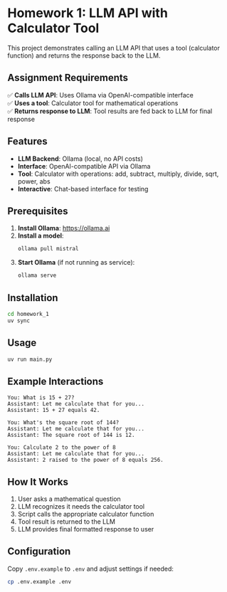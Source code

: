 # Homework 1: LLM API with Calculator Tool

This project demonstrates calling an LLM API that uses a tool (calculator function) and returns the response back to the LLM.

## Assignment Requirements

✅ **Calls LLM API**: Uses Ollama via OpenAI-compatible interface  
✅ **Uses a tool**: Calculator tool for mathematical operations  
✅ **Returns response to LLM**: Tool results are fed back to LLM for final response  

## Features

- **LLM Backend**: Ollama (local, no API costs)
- **Interface**: OpenAI-compatible API via Ollama
- **Tool**: Calculator with operations: add, subtract, multiply, divide, sqrt, power, abs
- **Interactive**: Chat-based interface for testing

## Prerequisites

1. **Install Ollama**: https://ollama.ai
2. **Install a model**:
   ```bash
   ollama pull mistral
   ```
3. **Start Ollama** (if not running as service):
   ```bash
   ollama serve
   ```

## Installation

```bash
cd homework_1
uv sync
```

## Usage

```bash
uv run main.py
```

## Example Interactions

```
You: What is 15 + 27?
Assistant: Let me calculate that for you...
Assistant: 15 + 27 equals 42.

You: What's the square root of 144?
Assistant: Let me calculate that for you...
Assistant: The square root of 144 is 12.

You: Calculate 2 to the power of 8
Assistant: Let me calculate that for you...
Assistant: 2 raised to the power of 8 equals 256.
```

## How It Works

1. User asks a mathematical question
2. LLM recognizes it needs the calculator tool
3. Script calls the appropriate calculator function
4. Tool result is returned to the LLM
5. LLM provides final formatted response to user

## Configuration

Copy `.env.example` to `.env` and adjust settings if needed:

```bash
cp .env.example .env
```